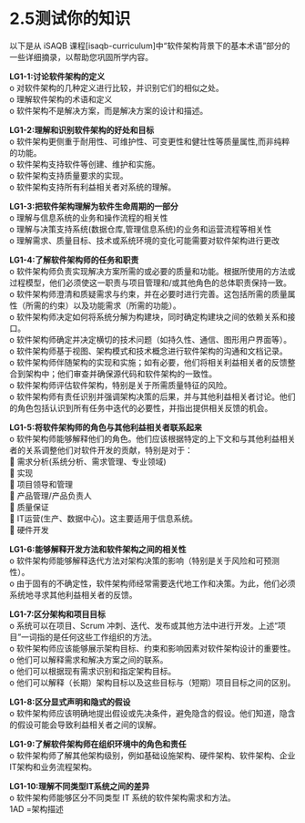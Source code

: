 # 2.5测试你的知识

以下是从 iSAQB 课程\[isaqb-curriculum]中“软件架构背景下的基本术语”部分的一些详细摘录，以帮助您巩固所学内容。

**LG1-1:讨论软件架构的定义**\
o 对软件架构的几种定义进行比较，并识别它们的相似之处。\
o 理解软件架构的术语和定义\
o 软件架构不是解决方案，而是解决方案的设计和描述。

**LG1-2:理解和识别软件架构的好处和目标**\
o 软件架构更侧重于耐用性、可维护性、可变更性和健壮性等质量属性,而非纯粹的功能。\
o 软件架构支持软件等创建、维护和实施。\
o 软件架构支持质量要求的实现。\
o 软件架构支持所有利益相关者对系统的理解。

**LG1-3:把软件架构理解为软件生命周期的一部分**\
o 理解与信息系统的业务和操作流程的相关性\
o 理解与决策支持系统(数据仓库,管理信息系统)的业务和运营流程等相关性\
o 理解需求、质量目标、技术或系统环境的变化可能需要对软件架构进行更改

**LG1-4:了解软件架构师的任务和职责**\
o 软件架构师负责实现解决方案所需的或必要的质量和功能。根据所使用的方法或过程模型，他们必须使这一职责与项目管理和/或其他角色的总体职责保持一致。\
o 软件架构师澄清和质疑需求与约束，并在必要时进行完善。这包括所需的质量属性（所需的约束）以及功能需求（所需的功能）。\
o 软件架构师决定如何将系统分解为构建块，同时确定构建块之间的依赖关系和接口。\
o 软件架构师确定并决定横切的技术问题（如持久性、通信、图形用户界面等）。\
o 软件架构师基于视图、架构模式和技术概念进行软件架构的沟通和文档记录。\
o 软件架构师伴随架构的实现和实施；如有必要，他们将相关利益相关者的反馈整合到架构中；他们审查并确保源代码和软件架构的一致性。\
o 软件架构师评估软件架构，特别是关于所需质量特征的风险。\
o 软件架构师有责任识别并强调架构决策的后果，并与其他利益相关者讨论。他们的角色包括认识到所有任务中迭代的必要性，并指出提供相关反馈的机会。

**LG1-5:将软件架构师的角色与其他利益相关者联系起来**\
o 软件架构师能够解释他们的角色。他们应该根据特定的上下文和与其他利益相关者的关系调整他们对软件开发的贡献，特别是对于：\
 需求分析(系统分析、需求管理、专业领域)\
 实现\
 项目领导和管理\
 产品管理/产品负责人\
 质量保证\
 IT运营(生产、数据中心)。这主要适用于信息系统。\
 硬件开发

**LG1-6:能够解释开发方法和软件架构之间的相关性**\
o 软件架构师能够解释迭代方法对架构决策的影响（特别是关于风险和可预测性）。\
o 由于固有的不确定性，软件架构师经常需要迭代地工作和决策。为此，他们必须系统地寻求其他利益相关者的反馈。

**LG1-7:区分架构和项目目标**\
o 系统可以在项目、Scrum 冲刺、迭代、发布或其他方法中进行开发。上述“项目”一词指的是任何这些工作组织的方法。\
o 软件架构师应该能够展示架构目标、约束和影响因素对软件架构设计的重要性。\
o 他们可以解释需求和解决方案之间的联系。\
o 他们可以根据现有需求识别和指定架构目标。\
o 他们可以解释（长期）架构目标以及这些目标与（短期）项目目标之间的区别。

**LG1-8:区分显式声明和隐式的假设**\
o 软件架构师应该明确地提出假设或先决条件，避免隐含的假设。他们知道，隐含的假设可能会导致利益相关者之间的误解。

**LG1-9:了解软件架构师在组织环境中的角色和责任**\
o 软件架构师了解其他架构级别，例如基础设施架构、硬件架构、软件架构、企业IT架构和业务流程架构。

**LG1-10:理解不同类型IT系统之间的差异**\
o 软件架构师能够区分不同类型 IT 系统的软件架构需求和方法。\
1AD =架构描述
